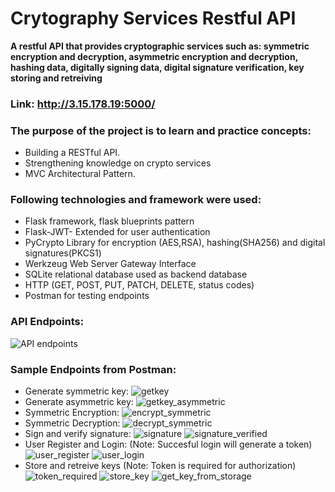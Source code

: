 # Crytography Services Restful API
**A restful API that provides cryptographic services such as: symmetric encryption and decryption, asymmetric encryption and decryption, hashing data, digitally signing data, digital signature verification, key storing and retreiving**
### Link: http://3.15.178.19:5000/
### The purpose of the project is to learn and practice concepts:
* Building a RESTful API.
* Strengthening knowledge on crypto services
* MVC Architectural Pattern.
### Following technologies and framework were used:
* Flask framework, flask blueprints pattern
* Flask-JWT- Extended for user authentication
* PyCrypto Library for encryption (AES,RSA), hashing(SHA256) and digital signatures(PKCS1)
* Werkzeug Web Server Gateway Interface
* SQLite relational database used as backend database
* HTTP (GET, POST, PUT, PATCH, DELETE, status codes)
* Postman for testing endpoints
### API Endpoints:
![API endpoints](https://github.com/minhtriet359/CryptoServiceAPI/assets/148809094/29b5001c-b034-4ea0-90a1-7e3628f69366)
### Sample Endpoints from Postman:
* Generate symmetric key:
![getkey](https://github.com/minhtriet359/CryptoServiceAPI/assets/148809094/536455fc-32f5-4835-aeea-d7eaa84ddf8e)
* Generate asymmetric key:
![getkey_asymmetric](https://github.com/minhtriet359/CryptoServiceAPI/assets/148809094/a83685ef-4ac1-4b3f-8473-8b2465f7d384)
* Symmetric Encryption:
![encrypt_symmetric](https://github.com/minhtriet359/CryptoServiceAPI/assets/148809094/bbee11f0-52d8-43be-b347-802f85bb4064)
* Symmetric Decryption:
![decrypt_symmetric](https://github.com/minhtriet359/CryptoServiceAPI/assets/148809094/81cfd4cc-9dcd-4d43-a775-a0c43529ce9c)
* Sign and verify signature:
![signature](https://github.com/minhtriet359/CryptoServiceAPI/assets/148809094/417375a0-6eaa-4bf5-af3c-7fcdc442dfe9)
![signature_verified](https://github.com/minhtriet359/CryptoServiceAPI/assets/148809094/55d20538-1db0-4015-890d-688b9cfc042b)
* User Register and Login:
(Note: Succesful login will generate a token)
![user_register](https://github.com/minhtriet359/CryptoServiceAPI/assets/148809094/457d748b-f028-4119-a38a-208f4879a139)
![user_login](https://github.com/minhtriet359/CryptoServiceAPI/assets/148809094/8254ea89-aa92-43a7-a8e6-b2af7f5f0a9a)
* Store and retreive keys
(Note: Token is required for authorization)
![token_required](https://github.com/minhtriet359/CryptoServiceAPI/assets/148809094/5b2d8e89-58b6-4ef0-9bee-902427a8f991)
![store_key](https://github.com/minhtriet359/CryptoServiceAPI/assets/148809094/2b53d95c-dda1-49d3-a9aa-3f434137a9e4)
![get_key_from_storage](https://github.com/minhtriet359/CryptoServiceAPI/assets/148809094/2e49f530-3f3d-4e01-8221-05e03f242f75)


  

